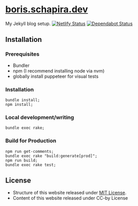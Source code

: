 <!-- @format -->

# [boris.schapira.dev](https://boris.schapira.dev)

My Jekyll blog setup.
[![Netlify Status](https://api.netlify.com/api/v1/badges/8d29f6c7-0b97-4227-aed7-8e51c276900c/deploy-status)](https://app.netlify.com/sites/borisschapira/deploys) [![Dependabot Status](https://api.dependabot.com/badges/status?host=github&repo=borisschapira/boris.schapira.dev)](https://dependabot.com)

## Installation

### Prerequisites

-   Bundler
-   npm (I recommend installing node via nvm)
-   globally install puppeteer for visual tests

### Installation

```
bundle install;
npm install;
```

### Local development/writing

```
bundle exec rake;
```

### Build for Production

```
npm run get-comments;
bundle exec rake "build:generate[prod]";
npm run build;
bundle exec rake test;
```

## License

-   Structure of this website released under [MIT License](LICENSE.md).
-   Content of this website released under CC-by License
